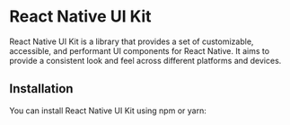 # React Native UI Kit

React Native UI Kit is a library that provides a set of customizable, accessible, and performant UI components for React Native. It aims to provide a consistent look and feel across different platforms and devices.

## Installation

You can install React Native UI Kit using npm or yarn:
